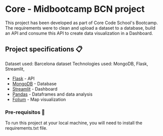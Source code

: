 # Core - Midbootcamp BCN project

This project has been developed as part of Core Code School's Bootcamp. The requirements were to clean and upload a dataset to a database, build an API and consume this API to create data visualization in a Dashboard. 

## Project specifications 📋

Dataset used: Barcelona dataset
Technologies used: MongoDB, Flask, Streamlit, 

* [Flask](https://flask.palletsprojects.com/en/2.0.x/) - API
* [MongoDB](https://docs.mongodb.com/) - Database 
* [Streamlit](https://docs.streamlit.io/en/stable/) - Dashboard
* [Pandas](https://pandas.pydata.org/docs/) - Dataframes and data analysis
* [Folium](http://python-visualization.github.io/folium/) - Map visualization

### Pre-requisitos 🚀

To run this project at your local machine, you will need to install the requirements.txt file. 
